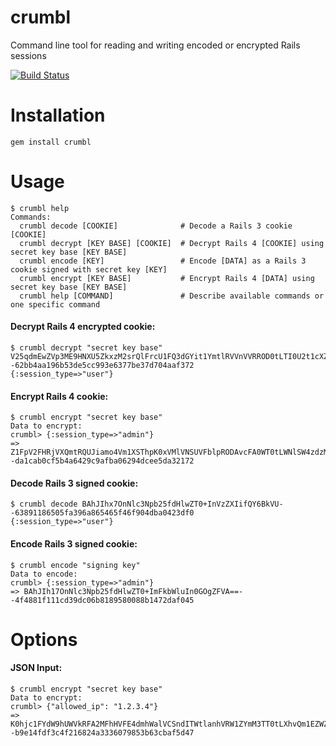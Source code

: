 crumbl
============

Command line tool for reading and writing encoded or encrypted Rails sessions

[![Build Status](https://api.travis-ci.org/dlanner/crumbl.png?branch=master)](https://travis-ci.org/dlanner/crumbl) 

# Installation
`gem install crumbl`

# Usage

```
$ crumbl help
Commands:
  crumbl decode [COOKIE]              # Decode a Rails 3 cookie [COOKIE]
  crumbl decrypt [KEY BASE] [COOKIE]  # Decrypt Rails 4 [COOKIE] using secret key base [KEY BASE]
  crumbl encode [KEY]                 # Encode [DATA] as a Rails 3 cookie signed with secret key [KEY]
  crumbl encrypt [KEY BASE]           # Encrypt Rails 4 [DATA] using secret key base [KEY BASE]
  crumbl help [COMMAND]               # Describe available commands or one specific command
```

#### Decrypt Rails 4 encrypted cookie:

```
$ crumbl decrypt "secret key base" V25qdmEwZVp3ME9HNXU5ZkxzM2srQlFrcU1FQ3dGYit1YmtlRVVnVVRROD0tLTI0U2t1cXZhNDhucGtxMnIyVTFXN2c9PQ==--62bb4aa196b53de5cc993e6377be37d704aaf372
{:session_type=>"user"}
```

#### Encrypt Rails 4 cookie:

```
$ crumbl encrypt "secret key base"
Data to encrypt: 
crumbl> {:session_type=>"admin"}
=> Z1FpV2FHRjVXQmtRQUJiamo4Vm1XSThpK0xVMlVNSUVFblpRODAvcFA0WT0tLWNlSW4zdzM1VGNmNHZNR1pSVUxMaUE9PQ==--da1cab0cf5b4a6429c9afba06294dcee5da32172
```

#### Decode Rails 3 signed cookie:

```
$ crumbl decode BAhJIhx7OnNlc3Npb25fdHlwZT0+InVzZXIifQY6BkVU--63891186505fa396a865465f46f904dba0423df0
{:session_type=>"user"}
```

#### Encode Rails 3 signed cookie:

```
$ crumbl encode "signing key"
Data to encode: 
crumbl> {:session_type=>"admin"}
=> BAhJIh17OnNlc3Npb25fdHlwZT0+ImFkbWluIn0GOgZFVA==--4f4881f111cd39dc06b8189580088b1472daf045
```

# Options

#### JSON Input:

```
$ crumbl encrypt "secret key base"
Data to encrypt: 
crumbl> {"allowed_ip": "1.2.3.4"}
=> K0hjc1FYdW9hUWVkRFA2MFhHVFE4dmhWalVCSndITWtlanhVRW1ZYmM3TT0tLXhvQm1EZWZhRnZLT3E3SFgzQTFhU3c9PQ==--b9e14fdf3c4f216824a3336079853b63cbaf5d47
```
